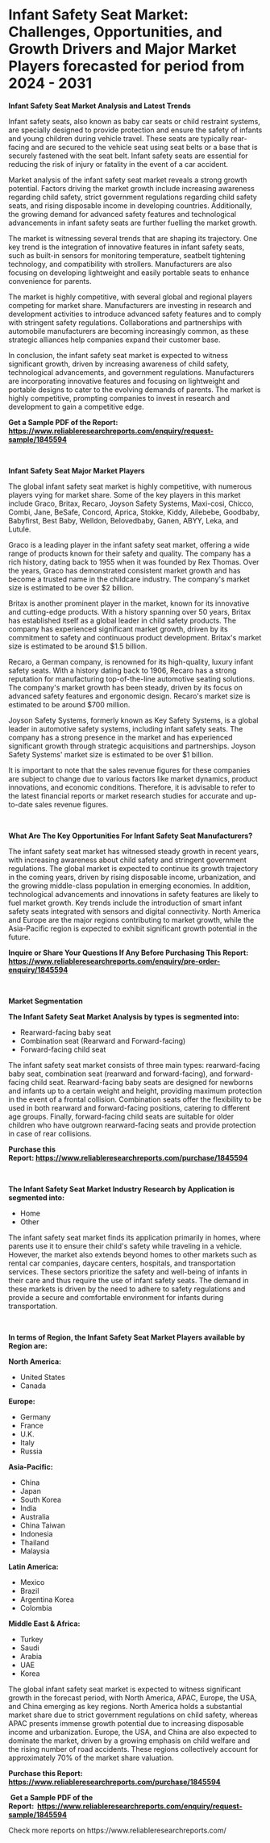<p><h1>Infant Safety Seat Market: Challenges, Opportunities, and Growth Drivers and Major Market Players forecasted for period from 2024 - 2031</h1></p><p><strong>Infant Safety Seat Market Analysis and Latest Trends</strong></p>
<p><p>Infant safety seats, also known as baby car seats or child restraint systems, are specially designed to provide protection and ensure the safety of infants and young children during vehicle travel. These seats are typically rear-facing and are secured to the vehicle seat using seat belts or a base that is securely fastened with the seat belt. Infant safety seats are essential for reducing the risk of injury or fatality in the event of a car accident.</p><p>Market analysis of the infant safety seat market reveals a strong growth potential. Factors driving the market growth include increasing awareness regarding child safety, strict government regulations regarding child safety seats, and rising disposable income in developing countries. Additionally, the growing demand for advanced safety features and technological advancements in infant safety seats are further fuelling the market growth.</p><p>The market is witnessing several trends that are shaping its trajectory. One key trend is the integration of innovative features in infant safety seats, such as built-in sensors for monitoring temperature, seatbelt tightening technology, and compatibility with strollers. Manufacturers are also focusing on developing lightweight and easily portable seats to enhance convenience for parents.</p><p>The market is highly competitive, with several global and regional players competing for market share. Manufacturers are investing in research and development activities to introduce advanced safety features and to comply with stringent safety regulations. Collaborations and partnerships with automobile manufacturers are becoming increasingly common, as these strategic alliances help companies expand their customer base.</p><p>In conclusion, the infant safety seat market is expected to witness significant growth, driven by increasing awareness of child safety, technological advancements, and government regulations. Manufacturers are incorporating innovative features and focusing on lightweight and portable designs to cater to the evolving demands of parents. The market is highly competitive, prompting companies to invest in research and development to gain a competitive edge.</p></p>
<p><strong>Get a Sample PDF of the Report:&nbsp; <a href="https://www.reliableresearchreports.com/enquiry/request-sample/1845594">https://www.reliableresearchreports.com/enquiry/request-sample/1845594</a></strong></p>
<p>&nbsp;</p>
<p><strong>Infant Safety Seat Major Market Players</strong></p>
<p><p>The global infant safety seat market is highly competitive, with numerous players vying for market share. Some of the key players in this market include Graco, Britax, Recaro, Joyson Safety Systems, Maxi-cosi, Chicco, Combi, Jane, BeSafe, Concord, Aprica, Stokke, Kiddy, Ailebebe, Goodbaby, Babyfirst, Best Baby, Welldon, Belovedbaby, Ganen, ABYY, Leka, and Lutule.</p><p>Graco is a leading player in the infant safety seat market, offering a wide range of products known for their safety and quality. The company has a rich history, dating back to 1955 when it was founded by Rex Thomas. Over the years, Graco has demonstrated consistent market growth and has become a trusted name in the childcare industry. The company's market size is estimated to be over $2 billion.</p><p>Britax is another prominent player in the market, known for its innovative and cutting-edge products. With a history spanning over 50 years, Britax has established itself as a global leader in child safety products. The company has experienced significant market growth, driven by its commitment to safety and continuous product development. Britax's market size is estimated to be around $1.5 billion.</p><p>Recaro, a German company, is renowned for its high-quality, luxury infant safety seats. With a history dating back to 1906, Recaro has a strong reputation for manufacturing top-of-the-line automotive seating solutions. The company's market growth has been steady, driven by its focus on advanced safety features and ergonomic design. Recaro's market size is estimated to be around $700 million.</p><p>Joyson Safety Systems, formerly known as Key Safety Systems, is a global leader in automotive safety systems, including infant safety seats. The company has a strong presence in the market and has experienced significant growth through strategic acquisitions and partnerships. Joyson Safety Systems' market size is estimated to be over $1 billion.</p><p>It is important to note that the sales revenue figures for these companies are subject to change due to various factors like market dynamics, product innovations, and economic conditions. Therefore, it is advisable to refer to the latest financial reports or market research studies for accurate and up-to-date sales revenue figures.</p></p>
<p>&nbsp;</p>
<p><strong>What Are The Key Opportunities For Infant Safety Seat Manufacturers?</strong></p>
<p><p>The infant safety seat market has witnessed steady growth in recent years, with increasing awareness about child safety and stringent government regulations. The global market is expected to continue its growth trajectory in the coming years, driven by rising disposable income, urbanization, and the growing middle-class population in emerging economies. In addition, technological advancements and innovations in safety features are likely to fuel market growth. Key trends include the introduction of smart infant safety seats integrated with sensors and digital connectivity. North America and Europe are the major regions contributing to market growth, while the Asia-Pacific region is expected to exhibit significant growth potential in the future.</p></p>
<p><strong>Inquire or Share Your Questions If Any Before Purchasing This Report: <a href="https://www.reliableresearchreports.com/enquiry/pre-order-enquiry/1845594">https://www.reliableresearchreports.com/enquiry/pre-order-enquiry/1845594</a></strong></p>
<p>&nbsp;</p>
<p><strong>Market Segmentation</strong></p>
<p><strong>The Infant Safety Seat Market Analysis by types is segmented into:</strong></p>
<p><ul><li>Rearward-facing baby seat</li><li>Combination seat (Rearward and Forward-facing)</li><li>Forward-facing child seat</li></ul></p>
<p><p>The infant safety seat market consists of three main types: rearward-facing baby seat, combination seat (rearward and forward-facing), and forward-facing child seat. Rearward-facing baby seats are designed for newborns and infants up to a certain weight and height, providing maximum protection in the event of a frontal collision. Combination seats offer the flexibility to be used in both rearward and forward-facing positions, catering to different age groups. Finally, forward-facing child seats are suitable for older children who have outgrown rearward-facing seats and provide protection in case of rear collisions.</p></p>
<p><strong>Purchase this Report:&nbsp;<a href="https://www.reliableresearchreports.com/purchase/1845594">https://www.reliableresearchreports.com/purchase/1845594</a></strong></p>
<p>&nbsp;</p>
<p><strong>The Infant Safety Seat Market Industry Research by Application is segmented into:</strong></p>
<p><ul><li>Home</li><li>Other</li></ul></p>
<p><p>The infant safety seat market finds its application primarily in homes, where parents use it to ensure their child's safety while traveling in a vehicle. However, the market also extends beyond homes to other markets such as rental car companies, daycare centers, hospitals, and transportation services. These sectors prioritize the safety and well-being of infants in their care and thus require the use of infant safety seats. The demand in these markets is driven by the need to adhere to safety regulations and provide a secure and comfortable environment for infants during transportation.</p></p>
<p>&nbsp;</p>
<p><strong>In terms of Region, the Infant Safety Seat Market Players available by Region are:</strong></p>
<p>
    <p> <strong> North America: </strong>
        <ul>
            <li>United States</li>
            <li>Canada</li>
        </ul>
        </p> 
    <p> <strong> Europe: </strong>
        <ul>
            <li>Germany</li>
            <li>France</li>
            <li>U.K.</li>
            <li>Italy</li>
            <li>Russia</li>
        </ul>
        </p> 
    <p> <strong> Asia-Pacific: </strong>
        <ul>
            <li>China</li>
            <li>Japan</li>
            <li>South Korea</li>
            <li>India</li>
            <li>Australia</li>
            <li>China Taiwan</li>
            <li>Indonesia</li>
            <li>Thailand</li>
            <li>Malaysia</li>
        </ul>
        </p> 
    <p> <strong> Latin America: </strong>
        <ul>
            <li>Mexico</li>
            <li>Brazil</li>
            <li>Argentina Korea</li>
            <li>Colombia</li>
        </ul>
        </p> 
    <p> <strong> Middle East & Africa: </strong>
        <ul>
            <li>Turkey</li>
            <li>Saudi</li>
            <li>Arabia</li>
            <li>UAE</li>
            <li>Korea</li>
        </ul>
    </p>
    </p>
<p><p>The global infant safety seat market is expected to witness significant growth in the forecast period, with North America, APAC, Europe, the USA, and China emerging as key regions. North America holds a substantial market share due to strict government regulations on child safety, whereas APAC presents immense growth potential due to increasing disposable income and urbanization. Europe, the USA, and China are also expected to dominate the market, driven by a growing emphasis on child welfare and the rising number of road accidents. These regions collectively account for approximately 70% of the market share valuation.</p></p>
<p><strong>Purchase this Report: <a href="https://www.reliableresearchreports.com/purchase/1845594">https://www.reliableresearchreports.com/purchase/1845594</a></strong></p>
<p>&nbsp;<strong>Get a Sample PDF of the Report:&nbsp;&nbsp;<a href="https://www.reliableresearchreports.com/enquiry/request-sample/1845594">https://www.reliableresearchreports.com/enquiry/request-sample/1845594</a></strong></p>
<p><strong></strong></p>
<p>Check more reports on https://www.reliableresearchreports.com/</p>